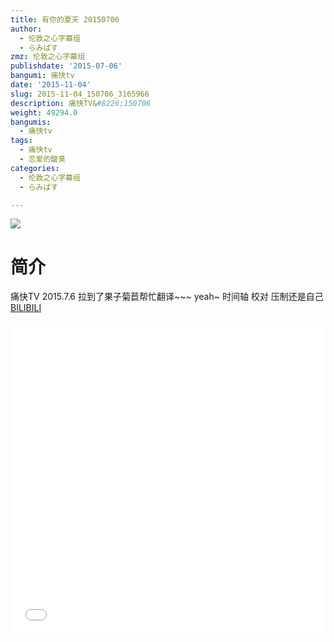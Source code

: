 ```yaml
---
title: 有你的夏天 20150706
author:
  - 伦敦之心字幕组
  - らみぱす
zmz: 伦敦之心字幕组
publishdate: '2015-07-06'
bangumi: 痛快tv
date: '2015-11-04'
slug: 2015-11-04_150706_3165966
description: 痛快TV&#8226;150706
weight: 49294.0
bangumis:
  - 痛快tv
tags:
  - 痛快tv
  - 恋爱的酸臭
categories:
  - 伦敦之心字幕组
  - らみぱす

---
```

![](https://i.imgur.com/pxRCqJF.png)
# 简介  
痛快TV 2015.7.6   拉到了果子菊苣帮忙翻译~~~  yeah~   时间轴 校对 压制还是自己
  [BILIBILI](https://www.bilibili.com/video/av3165966/)

  <iframe src="//www.bilibili.com/html/html5player.html?cid=4986584&aid=3165966" width="100%" height="500" frameborder="0" allowfullscreen="allowfullscreen"></iframe>
